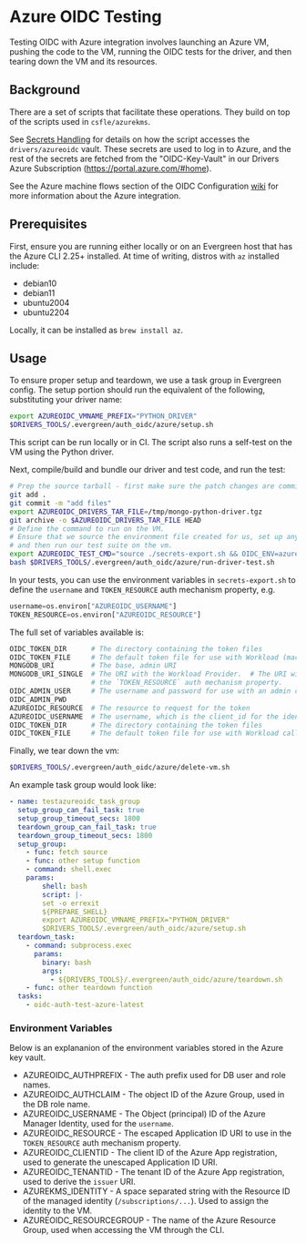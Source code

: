 # Azure OIDC Testing

Testing OIDC with Azure integration involves launching an Azure VM,
pushing the code to the VM, running the OIDC tests for the driver,
and then tearing down the VM and its resources.

## Background

There are a set of scripts that facilitate these operations.
They build on top of the scripts used in `csfle/azurekms`.

See [Secrets Handling](../secrets_handling/README.md) for details on how the script accesses the `drivers/azureoidc` vault.
These secrets are used to log in to Azure, and the rest of the secrets are fetched from the "OIDC-Key-Vault" in our Drivers Azure Subscription (https://portal.azure.com/#home).

See the Azure machine flows section of the OIDC Configuration [wiki](https://wiki.corp.mongodb.com/display/ENG/OIDC+Configuration#OIDCConfiguration-ServiceAccounts/ManagedIdentities/MachineFlows) for more information
about the Azure integration.

## Prerequisites

First, ensure you are running either locally or on an Evergreen host
that has the Azure CLI 2.25+ installed.  At time of writing, distros with `az` installed include:

- debian10
- debian11
- ubuntu2004
- ubuntu2204

Locally, it can be installed as `brew install az`.

## Usage

To ensure proper setup and teardown, we use a task group in Evergreen config.  The setup portion
should run the equivalent of the following, substituting your driver name:

```bash
export AZUREOIDC_VMNAME_PREFIX="PYTHON_DRIVER"
$DRIVERS_TOOLS/.evergreen/auth_oidc/azure/setup.sh
```

This script can be run locally or in CI.  The script also runs a self-test on the VM using the Python driver.

Next, compile/build and bundle our driver and test code, and run the test:

```bash
# Prep the source tarball - first make sure the patch changes are committed before using `git archive`.
git add .
git commit -m "add files"
export AZUREOIDC_DRIVERS_TAR_FILE=/tmp/mongo-python-driver.tgz
git archive -o $AZUREOIDC_DRIVERS_TAR_FILE HEAD
# Define the command to run on the VM.
# Ensure that we source the environment file created for us, set up any other variables we need,
# and then run our test suite on the vm.
export AZUREOIDC_TEST_CMD="source ./secrets-export.sh && OIDC_ENV=azure ./.evergreen/run-mongodb-oidc-test.sh"
bash $DRIVERS_TOOLS/.evergreen/auth_oidc/azure/run-driver-test.sh
```

In your tests, you can use the environment variables in `secrets-export.sh` to define the `username` and `TOKEN_RESOURCE`
auth mechanism property, e.g.

```python
username=os.environ["AZUREOIDC_USERNAME"]
TOKEN_RESOURCE=os.environ["AZUREOIDC_RESOURCE"]
```

The full set of variables available is:

```bash
OIDC_TOKEN_DIR      # The directory containing the token files
OIDC_TOKEN_FILE     # The default token file for use with Workload (machine) callbacks
MONGODB_URI         # The base, admin URI
MONGODB_URI_SINGLE  # The URI with the Workload Provider.  # The URI will contain the `authMechanism` parameter and
                    # the `TOKEN_RESOURCE` auth mechanism property.
OIDC_ADMIN_USER     # The username and password for use with an admin connection
OIDC_ADMIN_PWD
AZUREOIDC_RESOURCE  # The resource to request for the token
AZUREOIDC_USERNAME  # The username, which is the client_id for the identity on the VM
OIDC_TOKEN_DIR      # The directory containing the token files
OIDC_TOKEN_FILE     # The default token file for use with Workload callbacks
```

Finally, we tear down the vm:

```bash
$DRIVERS_TOOLS/.evergreen/auth_oidc/azure/delete-vm.sh
```

An example task group would look like:

```yaml
- name: testazureoidc_task_group
  setup_group_can_fail_task: true
  setup_group_timeout_secs: 1800
  teardown_group_can_fail_task: true
  teardown_group_timeout_secs: 1800
  setup_group:
    - func: fetch source
    - func: other setup function
    - command: shell.exec
    params:
        shell: bash
        script: |-
        set -o errexit
        ${PREPARE_SHELL}
        export AZUREOIDC_VMNAME_PREFIX="PYTHON_DRIVER"
        $DRIVERS_TOOLS/.evergreen/auth_oidc/azure/setup.sh
  teardown_task:
    - command: subprocess.exec
      params:
        binary: bash
        args:
          - ${DRIVERS_TOOLS}/.evergreen/auth_oidc/azure/teardown.sh
    - func: other teardown function
  tasks:
    - oidc-auth-test-azure-latest
```

### Environment Variables

Below is an explananion of the environment variables stored in the Azure key vault.

- AZUREOIDC_AUTHPREFIX - The auth prefix used for DB user and role names.
- AZUREOIDC_AUTHCLAIM - The object ID of the Azure Group, used in the DB role name.
- AZUREOIDC_USERNAME - The Object (principal) ID of the Azure Manager Identity, used for the `username`.
- AZUREOIDC_RESOURCE - The escaped Application ID URI to use in the `TOKEN_RESOURCE` auth mechanism property.
- AZUREOIDC_CLIENTID - The client ID of the Azure App registration, used to generate the unescaped Application ID URI.
- AZUREOIDC_TENANTID - The tenant ID of the Azure App registration, used to derive the `issuer` URI.
- AZUREKMS_IDENTITY - A space separated string with the Resource ID of the managed identity (`/subscriptions/...`).  Used to assign the identity to the VM.
- AZUREOIDC_RESOURCEGROUP - The name of the Azure Resource Group, used when accessing the VM through the CLI.

